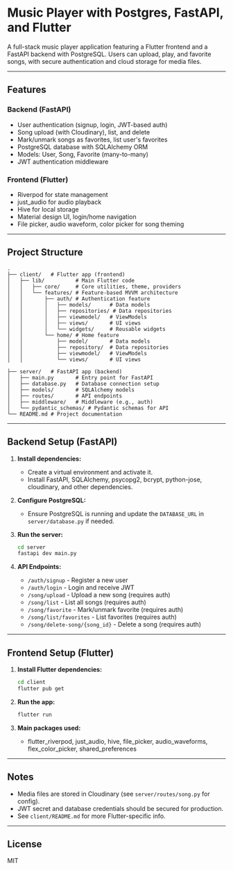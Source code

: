 # Music Player with Postgres, FastAPI, and Flutter

A full-stack music player application featuring a Flutter frontend and a FastAPI backend with PostgreSQL. Users can upload, play, and favorite songs, with secure authentication and cloud storage for media files.

---

## Features

### Backend (FastAPI)
- User authentication (signup, login, JWT-based auth)
- Song upload (with Cloudinary), list, and delete
- Mark/unmark songs as favorites, list user's favorites
- PostgreSQL database with SQLAlchemy ORM
- Models: User, Song, Favorite (many-to-many)
- JWT authentication middleware

### Frontend (Flutter)
- Riverpod for state management
- just_audio for audio playback
- Hive for local storage
- Material design UI, login/home navigation
- File picker, audio waveform, color picker for song theming

---

## Project Structure

```
.
├── client/   # Flutter app (frontend)
│   ├── lib/          # Main Flutter code
│   │   ├── core/     # Core utilities, theme, providers
│   │   └── features/ # Feature-based MVVM architecture
│   │       ├── auth/ # Authentication feature
│   │       │   ├── models/      # Data models
│   │       │   ├── repositories/ # Data repositories
│   │       │   ├── viewmodel/   # ViewModels
│   │       │   ├── views/       # UI views
│   │       │   └── widgets/     # Reusable widgets
│   │       └── home/ # Home feature
│   │           ├── model/       # Data models
│   │           ├── repository/  # Data repositories
│   │           ├── viewmodel/   # ViewModels
│   │           └── views/       # UI views

├── server/   # FastAPI app (backend)
│   ├── main.py       # Entry point for FastAPI
│   ├── database.py   # Database connection setup
│   ├── models/       # SQLAlchemy models
│   ├── routes/       # API endpoints
│   ├── middleware/   # Middleware (e.g., auth)
│   └── pydantic_schemas/ # Pydantic schemas for API
└── README.md # Project documentation
```

---

## Backend Setup (FastAPI)

1. **Install dependencies:**
   - Create a virtual environment and activate it.
   - Install FastAPI, SQLAlchemy, psycopg2, bcrypt, python-jose, cloudinary, and other dependencies.

2. **Configure PostgreSQL:**
   - Ensure PostgreSQL is running and update the `DATABASE_URL` in `server/database.py` if needed.

3. **Run the server:**
   ```bash
   cd server
   fastapi dev main.py
   ```

4. **API Endpoints:**
   - `/auth/signup` - Register a new user
   - `/auth/login` - Login and receive JWT
   - `/song/upload` - Upload a new song (requires auth)
   - `/song/list` - List all songs (requires auth)
   - `/song/favorite` - Mark/unmark favorite (requires auth)
   - `/song/list/favorites` - List favorites (requires auth)
   - `/song/delete-song/{song_id}` - Delete a song (requires auth)

---

## Frontend Setup (Flutter)

1. **Install Flutter dependencies:**
   ```bash
   cd client
   flutter pub get
   ```

2. **Run the app:**
   ```bash
   flutter run
   ```

3. **Main packages used:**
   - flutter_riverpod, just_audio, hive, file_picker, audio_waveforms, flex_color_picker, shared_preferences

---

## Notes
- Media files are stored in Cloudinary (see `server/routes/song.py` for config).
- JWT secret and database credentials should be secured for production.
- See `client/README.md` for more Flutter-specific info.

---

## License
MIT
